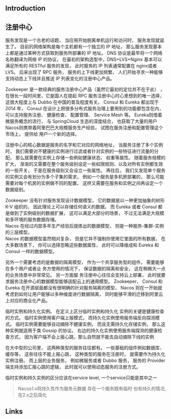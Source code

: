 ## Introduction





## 注册中心

服务发现是⼀个古老的话题， 当应用开始脱离单机运行和访问时， 服务发现就诞生了。 目前的网络架构是每个主机都有⼀个独立的 IP 地址， 那么服务发现基本上都是通过某种方式获取到服务所部署的 IP 地址。
DNS 协议是最早将⼀个网络名称翻译为网络 IP 的协议， 在最初的架构选型中，DNS+LVS+Nginx 基本可以满足所有的 RESTful 服务的发现， 此时服务的 IP 列表通常配置在 nginx或者 LVS。
后来出现了 RPC 服务， 服务的上下线更加频繁， 人们开始寻求⼀种能够支持动态上下线并且推送 IP 列表变化的注册中心产品。  

Zookeeper 是⼀款经典的服务注册中心产品（虽然它最初的定位并不在于此） ， 在很长⼀段时间里，它是国人在提起 RPC 服务注册中心时心里想到的唯⼀选择， 这很大程度上与 Dubbo 在中国的普及程度有关。 
Consul 和 Eureka 都出现于 2014 年， Consul 在设计上把很多分布式服务治理上要用到的功能都包含在内， 可以支持服务注册、 健康检查、 配置管理、 Service Mesh 等。 
Eureka则借着微服务概念的流行， 与 SpringCloud 生态的深度结合， 也获取了大量的用户  
Nacos则携带着阿里巴巴大规模服务生产经验， 试图在服务注册和配置管理这个市场上， 提供给
用户⼀个新的选择。  

注册中心的核心数据是服务的名字和它对应的网络地址， 当服务注册了多个实例时， 我们需要对不健康的实例进行过滤或者针对实例的⼀些特征进行流量的分配， 那么就需要在实例上存储⼀些例如健康状态、 权重等属性。
 随着服务规模的扩大， 渐渐的又需要在整个服务级别设定⼀些权限规则、以及对所有实例都生效的⼀些开关， 于是在服务级别又会设立⼀些属性。 
再往后， 我们又发现单个服务的实例又会有划分为多个子集的需求， 例如⼀个服务是多机房部署的， 那么可能需要对每个机房的实例做不同的配置， 这样又需要在服务和实例之间再设定⼀个数据级别。  



Zookeeper 没有针对服务发现设计数据模型， 它的数据是以⼀种更加抽象的树形 K-V 组织的， 因此理论上可以存储任何语义的数据。 
而 Eureka 或者 Consul 都是做到了实例级别的数据扩展， 这可以满足大部分的场景， 不过无法满足大规模和多环境的服务数据存储。  
Nacos 在经过内部多年生产经验后提炼出的数据模型， 则是⼀种服务-集群-实例的三层模型。   
Nacos 的数据模型虽然相对复杂， 但是它并不强制你使用它里面的所有数据， 在大多数场景下， 你可以选择忽略这些数据属性， 此时可以降维成和 Eureka 和 Consul ⼀样的数据模型。  



另外⼀个需要考虑的是数据的隔离模型， 作为⼀个共享服务型的组件， 需要能够在多个用户或者业
务方使用的情况下， 保证数据的隔离和安全， 这在稍微大⼀点的业务场景中非常常见。 另⼀方面服
务注册中心往往会支持云上部署， 此时就要求服务注册中心的数据模型能够适配云上的通用模型。
Zookeeper、 Consul 和 Eureka 在开源层面都没有很明确的针对服务隔离的模型， Nacos 则在⼀开始就考虑到如何让用户能够以多种维度进行数据隔离， 同时能够平滑的迁移到阿里云上对应的商业化产品。  



临时实例和持久化实例。 在定义上区分临时实例和持久化
实例的关键是健康检查的方式。 临时实例使用客户端上报模式， 而持久化实例使用服务端反向探测模式。 
临时实例需要能够自动摘除不健康实例， 而且无需持久化存储实例， 那么这种实例就适用于类 Gossip 的协议。
右边的持久化实例使用服务端探测的健康检查方式， 因为客户端不会上报心跳，那么自然就不能去自动摘除下线的实例  

在大中型的公司里， 这两种类型的服务往往都有。 ⼀些基础的组件例如数据库、 缓存等， 这些往往不能上报心跳， 这种类型的服务在注册时， 就需要作为持久化实例注册。 
而上层的业务服务， 例如微服务或者 Dubbo 服务， 服务的 Provider 端支持添加汇报心跳的逻辑， 此时就可以使用动态服务的注册方式。  



临时实例和持久实例的区分应该在service level, 一个service只能是其中之一

> Nacos1.x将持久性作为服务元数据 存在一个服务既有临时 也有持久的情况, 在2.x之后简化

## Links


